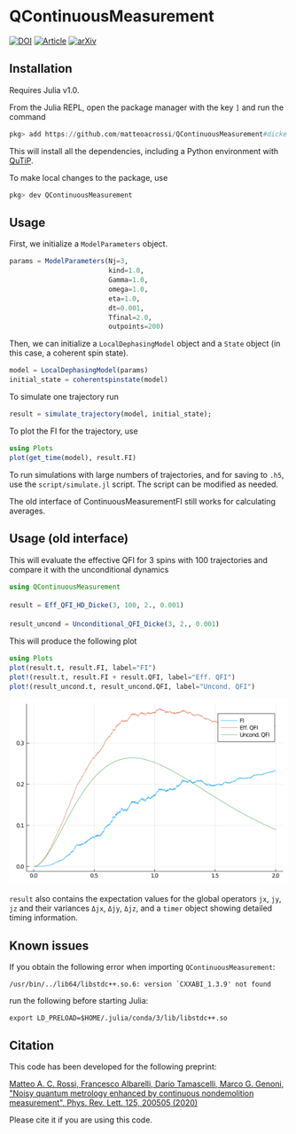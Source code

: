 # QContinuousMeasurement
[![DOI](https://zenodo.org/badge/255846594.svg)](https://zenodo.org/badge/latestdoi/255846594)
[![Article](https://img.shields.io/badge/Article-Phys.%20Rev.%20Lett.%20125%2C%20200505%20(2020)-%23517e66)](https://doi.org/10.1103/PhysRevLett.125.200505)
[![arXiv](https://img.shields.io/badge/arXiv-2006.08974-b31b1b.svg)](https://arxiv.org/abs/2006.08974)

## Installation

Requires Julia v1.0.

From the Julia REPL, open the package manager with the key `]` and run the command

```julia
pkg> add https://github.com/matteoacrossi/QContinuousMeasurement#dicke
```

This will install all the dependencies, including a Python environment with [QuTiP](http://www.qutip.org).

To make local changes to the package, use

```julia
pkg> dev QContinuousMeasurement
```

## Usage

First, we initialize a `ModelParameters` object.

```julia
params = ModelParameters(Nj=3,
                         kind=1.0,
                         Gamma=1.0,
                         omega=1.0,
                         eta=1.0,
                         dt=0.001,
                         Tfinal=2.0,
                         outpoints=200)
```

Then, we can initialize a `LocalDephasingModel` object and a `State` object (in this case, a coherent spin state).

```julia
model = LocalDephasingModel(params)
initial_state = coherentspinstate(model)
```

To simulate one trajectory run

```julia
result = simulate_trajectory(model, initial_state);
```

To plot the FI for the trajectory, use

```julia
using Plots
plot(get_time(model), result.FI)
```

To run simulations with large numbers of trajectories, and for saving to `.h5`,
use the `script/simulate.jl` script. The script can be modified as needed.

The old interface of ContinuousMeasurementFI still works for calculating averages.

## Usage (old interface)

This will evaluate the effective QFI for 3 spins with 100 trajectories and compare it with the unconditional dynamics

```julia
using QContinuousMeasurement

result = Eff_QFI_HD_Dicke(3, 100, 2., 0.001)

result_uncond = Unconditional_QFI_Dicke(3, 2., 0.001)
```

This will produce the following plot
```julia
using Plots
plot(result.t, result.FI, label="FI")
plot!(result.t, result.FI + result.QFI, label="Eff. QFI")
plot!(result_uncond.t, result_uncond.QFI, label="Uncond. QFI")
```

![](readme.png)


`result` also contains the expectation values for the global operators `jx`, `jy`, `jz` and their variances `Δjx`, `Δjy`, `Δjz`,
and a `timer` object showing detailed timing information.

## Known issues
If you obtain the following error when importing `QContinuousMeasurement`:

    /usr/bin/../lib64/libstdc++.so.6: version `CXXABI_1.3.9' not found

run the following before starting Julia:

    export LD_PRELOAD=$HOME/.julia/conda/3/lib/libstdc++.so
    
## Citation
This code has been developed for the following preprint:

[Matteo A. C. Rossi, Francesco Albarelli, Dario Tamascelli, Marco G. Genoni, "Noisy quantum metrology enhanced by continuous nondemolition measurement", Phys. Rev. Lett. 125, 200505 (2020)](https://journals.aps.org/prl/abstract/10.1103/PhysRevLett.125.200505)

Please cite it if you are using this code.
